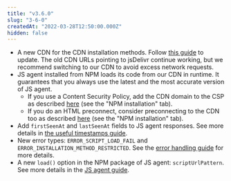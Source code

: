 ```yaml
---
title: "v3.6.0"
slug: "3-6-0"
createdAt: "2022-03-28T12:50:00.000Z"
hidden: false
---
```

- A new CDN for the CDN installation methods. Follow [this guide](doc:migrating-from-pro-v3#cdn) to update. The old CDN URLs pointing to jsDelivr continue working, but we recommend switching to our CDN to avoid excess network requests.
- JS agent installed from NPM loads its code from our CDN in runtime. It guarantees that you always use the latest and the most accurate version of JS agent.
    - If you use a Content Security Policy, add the CDN domain to the CSP as described [here](doc:js-agent-csp) (see the "NPM installation" tab).
    - If you do an HTML preconnect, consider preconnecting to the CDN too as described [here](doc:api-preconnect) (see the "NPM installation" tab).
- Add `firstSeenAt` and `lastSeenAt` fields to JS agent responses. See more details in [the useful timestamps guide](doc:useful-timestamps).
- New error types: `ERROR_SCRIPT_LOAD_FAIL` and `ERROR_INSTALLATION_METHOD_RESTRICTED`. See the [error handling guide](doc:js-agent#error-handling) for more details.
- A new `load()` option in the NPM package of JS agent: `scriptUrlPattern`. See more details in the [JS agent guide](doc:js-agent#agent-initialization).